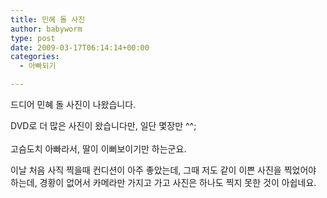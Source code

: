 ```yaml
---
title: 민혜 돌 사진
author: babyworm
type: post
date: 2009-03-17T06:14:14+00:00
categories:
  - 아빠되기

---
```

드디어 민혜 돌 사진이 나왔습니다. 

DVD로 더 많은 사진이 왔습니다만, 일단 몇장만 ^^;<br>
 <br>
고슴도치 아빠라서, 딸이 이뻐보이기만 하는군요.

이날 처음 사직 찍을때 컨디션이 아주 좋았는데, 그때 저도 같이 이쁜 사진을 찍었어야 하는데, 경황이 없어서 카메라만 가지고 가고 사진은 하나도 찍지 못한 것이 아쉽네요.
